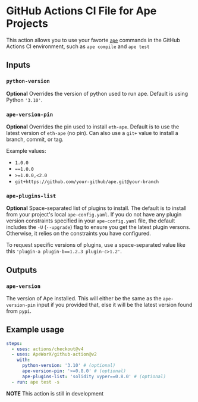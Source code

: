# GitHub Actions CI File for Ape Projects

This action allows you to use your favorte [`ape`](https://github.com/ApeWorX/ape) commands in the GitHub Actions CI environment, such as `ape compile` and `ape test`

## Inputs

### `python-version`

**Optional** Overrides the version of python used to run ape.
Default is using Python `'3.10'`.

### `ape-version-pin`

**Optional** Overrides the pin used to install `eth-ape`.
Default is to use the latest version of `eth-ape` (no pin).
Can also use a `git+` value to install a branch, commit, or tag.

Example values:

- `1.0.0`
- `==1.0.0`
- `>=1.0.0,<2.0`
- `git+https://github.com/your-github/ape.git@your-branch`

### `ape-plugins-list`

**Optional** Space-separated list of plugins to install.
The default is to install from your project's local `ape-config.yaml`.
If you do not have any plugin version constraints specified in your `ape-config.yaml` file, the default includes the `-U` (`--upgrade`) flag to ensure you get the latest plugin versons.
Otherwise, it relies on the constraints you have configured.

To request specific versions of plugins, use a space-separated value like this `'plugin-a plugin-b==1.2.3 plugin-c>1.2'`.

## Outputs

### `ape-version`

The version of Ape installed.
This will either be the same as the `ape-version-pin` input if you provided that, else it will be the latest version found from `pypi`.

## Example usage

```yaml
steps:
  - uses: actions/checkout@v4
  - uses: ApeWorX/github-action@v2
    with:
      python-version: '3.10' # (optional)
      ape-version-pin: '>=0.8.0' # (optional)
      ape-plugins-list: 'solidity vyper==0.8.0' # (optional)
  - run: ape test -s
```

**NOTE** This action is still in development
